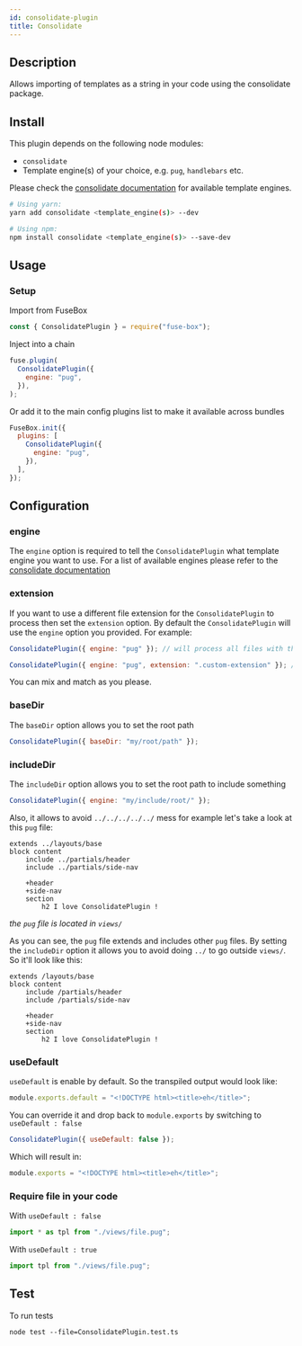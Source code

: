 ```yaml
---
id: consolidate-plugin
title: Consolidate
---
```


## Description

Allows importing of templates as a string in your code using the consolidate
package.

## Install

This plugin depends on the following node modules:

- `consolidate`
- Template engine(s) of your choice, e.g. `pug`, `handlebars` etc.

Please check the
[consolidate documentation](https://github.com/tj/consolidate.js) for available
template engines.

```bash
# Using yarn:
yarn add consolidate <template_engine(s)> --dev

# Using npm:
npm install consolidate <template_engine(s)> --save-dev
```

## Usage

### Setup

Import from FuseBox

```js
const { ConsolidatePlugin } = require("fuse-box");
```

Inject into a chain

```js
fuse.plugin(
  ConsolidatePlugin({
    engine: "pug",
  }),
);
```

Or add it to the main config plugins list to make it available across bundles

```js
FuseBox.init({
  plugins: [
    ConsolidatePlugin({
      engine: "pug",
    }),
  ],
});
```

## Configuration

### engine

The `engine` option is required to tell the `ConsolidatePlugin` what template
engine you want to use. For a list of available engines please refer to the
[consolidate documentation](https://github.com/tj/consolidate.js)

### extension

If you want to use a different file extension for the `ConsolidatePlugin` to
process then set the `extension` option. By default the `ConsolidatePlugin` will
use the `engine` option you provided. For example:

```js
ConsolidatePlugin({ engine: "pug" }); // will process all files with the extension `.pug` using the `pug` template engine
```

```js
ConsolidatePlugin({ engine: "pug", extension: ".custom-extension" }); // will process all files with the extension `.custom-extension` using the `pug` template engine
```

You can mix and match as you please.

### baseDir

The `baseDir` option allows you to set the root path

```js
ConsolidatePlugin({ baseDir: "my/root/path" });
```

### includeDir

The `includeDir` option allows you to set the root path to include something

```js
ConsolidatePlugin({ engine: "my/include/root/" });
```

Also, it allows to avoid `../../../../../` mess for example let's take a look at
this `pug` file:

```pug
extends ../layouts/base
block content
	include ../partials/header
	include ../partials/side-nav

	+header
	+side-nav
	section
		h2 I love ConsolidatePlugin !
```

_the `pug` file is located in `views/`_

As you can see, the `pug` file extends and includes other `pug` files. By
setting the `includeDir` option it allows you to avoid doing `../` to go outside
`views/`. So it'll look like this:

```pug
extends /layouts/base
block content
	include /partials/header
	include /partials/side-nav

	+header
	+side-nav
	section
		h2 I love ConsolidatePlugin !
```

### useDefault

`useDefault` is enable by default. So the transpiled output would look like:

```js
module.exports.default = "<!DOCTYPE html><title>eh</title>";
```

You can override it and drop back to `module.exports` by switching to
`useDefault : false`

```js
ConsolidatePlugin({ useDefault: false });
```

Which will result in:

```js
module.exports = "<!DOCTYPE html><title>eh</title>";
```

### Require file in your code

With `useDefault : false`

```js
import * as tpl from "./views/file.pug";
```

With `useDefault : true`

```js
import tpl from "./views/file.pug";
```

## Test

To run tests

```
node test --file=ConsolidatePlugin.test.ts
```
